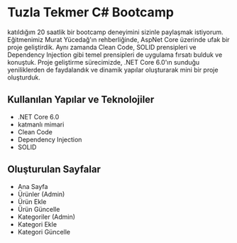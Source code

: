 
# Tuzla Tekmer C# Bootcamp

katıldığım 20 saatlik bir bootcamp deneyimini sizinle paylaşmak istiyorum. Eğitmenimiz Murat Yücedağ'ın rehberliğinde, AspNet Core üzerinde ufak bir proje geliştirdik. Aynı zamanda Clean Code, SOLID prensipleri ve Dependency Injection gibi temel prensipleri de uygulama fırsatı bulduk ve konuştuk.
Proje geliştirme sürecimizde, .NET Core 6.0'ın sunduğu yeniliklerden de faydalandık ve dinamik yapılar oluşturarak mini bir proje oluşturduk.



## Kullanılan Yapılar ve Teknolojiler

- .NET Core 6.0
- katmanlı mimari 
- Clean Code
- Dependency Injection
- SOLID

  
## Oluşturulan Sayfalar

- Ana Sayfa
- Ürünler (Admin)
- Ürün Ekle
- Ürün Güncelle
- Kategoriler (Admin)
- Kategori Ekle
- Kategori Güncelle

  
